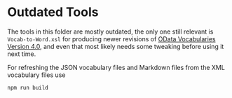 # Outdated Tools

The tools in this folder are mostly outdated, the only one still relevant is `Vocab-to-Word.xsl` for producing newer revisions of [OData Vocabularies Version 4.0](https://docs.oasis-open.org/odata/odata-vocabularies/v4.0/odata-vocabularies-v4.0.html), and even that most likely needs some tweaking before using it next time.

For refreshing the JSON vocabulary files and Markdown files from the XML vocabulary files use
```sh
npm run build
```